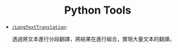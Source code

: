 <div align="center">

# Python Tools

</div>

- [`/LongTextTranslation`](/LongTextTranslation/main.py):

  透過將文本進行分段翻譯，將結果在進行組合，實現大量文本的翻譯。
